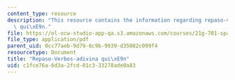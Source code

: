 ```yaml
---
content_type: resource
description: "This resource contains the information regarding repaso-verbos-adivina\
  \ qui\xE9n."
file: https://ol-ocw-studio-app-qa.s3.amazonaws.com/courses/21g-701-spanish-i-fall-2003/c1fce76a6d3a2fcd01c333278ade0a83_MIT21G_701F03_6verba.pdf
file_type: application/pdf
parent_uid: 0cc77aeb-9d79-6c9b-9939-d35082c099f4
resourcetype: Document
title: "Repaso-Verbos-adivina qui\xE9n"
uid: c1fce76a-6d3a-2fcd-01c3-33278ade0a83
---
```


